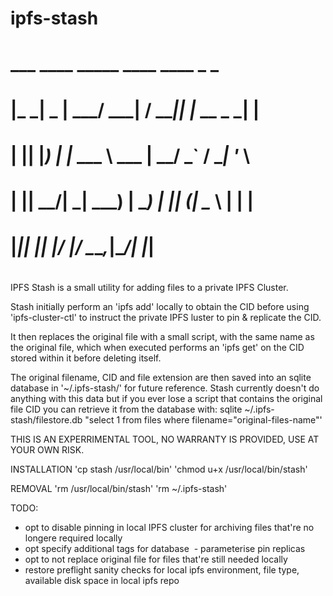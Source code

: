 # ipfs-stash
#
#  ___ ____  _____ ____    ____  _            _     
# |_ _|  _ \|  ___/ ___|  / ___|| |_ __ _ ___| |__  
#  | || |_) | |_  \___ \  \___ \| __/ _` / __| '_ \ 
#  | ||  __/|  _|  ___) |  ___) | || (_| \__ \ | | |
# |___|_|   |_|   |____/  |____/ \__\__,_|___/_| |_|
#

IPFS Stash is a small utility for adding files to a private IPFS Cluster. 

Stash initially perform an 'ipfs add' locally to obtain the CID before using 'ipfs-cluster-ctl' to instruct the private IPFS luster to pin & replicate the CID.

It then replaces the original file with a small script, with the same name as the original file, which when executed performs an 'ipfs get' on the CID stored within it before deleting itself.

The original filename, CID and file extension are then saved into an sqlite database in '~/.ipfs-stash/' for future reference. Stash currently doesn't do anything with this data but if you ever lose a script that contains the original file CID you can retrieve it from the database with: sqlite ~/.ipfs-stash/filestore.db "select 1 from files where filename="original-files-name"'

THIS IS AN EXPERRIMENTAL TOOL, NO WARRANTY IS PROVIDED, USE AT YOUR OWN RISK.

INSTALLATION
'cp stash /usr/local/bin'
'chmod u+x /usr/local/bin/stash'

REMOVAL
'rm /usr/local/bin/stash'
'rm ~/.ipfs-stash'

TODO:
 - opt to disable pinning in local IPFS cluster for archiving files that're no longere required locally
 - opt specify additional tags for database
 - parameterise pin replicas
 - opt to not replace original file for files that're still needed locally
 - restore preflight sanity checks for local ipfs environment, file type, available disk space in local ipfs repo